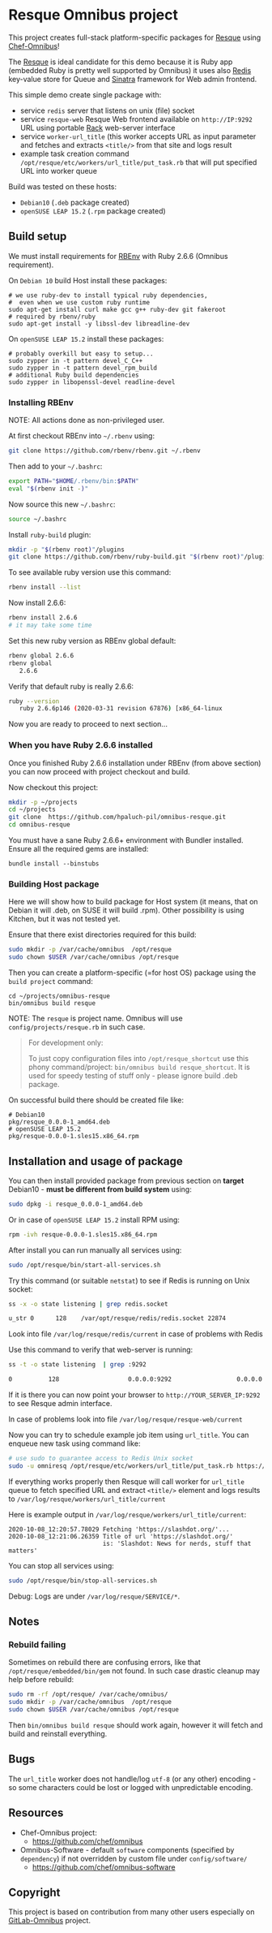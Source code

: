 # Resque Omnibus project

This project creates full-stack platform-specific packages for
[Resque](https://github.com/resque/resque) using
[Chef-Omnibus](https://github.com/chef/omnibus)!

The [Resque](https://github.com/resque/resque) is ideal candidate
for this demo because it is Ruby app (embedded Ruby is pretty well supported by
Omnibus) it uses also [Redis](https://redis.io/) key-value store for Queue and
[Sinatra](http://sinatrarb.com/) framework for Web admin frontend.

This simple demo create single package with:

- service `redis` server that listens on unix (file) socket
- service `resque-web` Resque Web frontend available on `http://IP:9292` URL
  using portable [Rack](https://github.com/rack/rack) web-server interface
- service `worker-url_title` (this worker accepts URL as input parameter and
  fetches and extracts `<title/>` from that site and logs result
- example task creation command `/opt/resque/etc/workers/url_title/put_task.rb`
  that will put specified URL into worker queue

Build was tested on these hosts:

- `Debian10` (`.deb` package created)
- `openSUSE LEAP 15.2` (`.rpm` package created)

## Build setup

We must install requirements for [RBEnv](https://github.com/rbenv/rbenv) with
Ruby 2.6.6 (Omnibus requirement).

On `Debian 10` build Host install these packages:

```shell
# we use ruby-dev to install typical ruby dependencies,
#  even when we use custom ruby runtime
sudo apt-get install curl make gcc g++ ruby-dev git fakeroot
# required by rbenv/ruby
sudo apt-get install -y libssl-dev libreadline-dev
```

On `openSUSE LEAP 15.2` install these packages:

```shell
# probably overkill but easy to setup...
sudo zypper in -t pattern devel_C_C++
sudo zypper in -t pattern devel_rpm_build
# additional Ruby build dependencies
sudo zypper in libopenssl-devel readline-devel
```

### Installing RBEnv

NOTE: All actions done as non-privileged user.

At first checkout RBEnv into `~/.rbenv` using:

```bash
git clone https://github.com/rbenv/rbenv.git ~/.rbenv
```

Then add to your `~/.bashrc`:

```bash
export PATH="$HOME/.rbenv/bin:$PATH"
eval "$(rbenv init -)"
```

Now source this new `~/.bashrc`:

```bash
source ~/.bashrc
```

Install `ruby-build` plugin:

```bash
mkdir -p "$(rbenv root)"/plugins
git clone https://github.com/rbenv/ruby-build.git "$(rbenv root)"/plugins/ruby-build
```

To see available ruby version use this command:

```bash
rbenv install --list
```

Now install 2.6.6:

```bash
rbenv install 2.6.6
# it may take some time
```

Set this new ruby version as RBEnv global default:

```bash
rbenv global 2.6.6
rbenv global
   2.6.6
```

Verify that default ruby is really 2.6.6:

```bash
ruby --version
   ruby 2.6.6p146 (2020-03-31 revision 67876) [x86_64-linux
```

Now you are ready to proceed to next section...

### When you have Ruby 2.6.6 installed

Once you finished Ruby 2.6.6 installation under RBEnv (from above
section) you can now proceed with project checkout and build.

Now checkout this project:

```bash
mkdir -p ~/projects
cd ~/projects
git clone  https://github.com/hpaluch-pil/omnibus-resque.git
cd omnibus-resque
```

You must have a sane Ruby 2.6.6+ environment with Bundler installed. Ensure all
the required gems are installed:

```shell
bundle install --binstubs
```

### Building Host package

Here we will show how to build package for Host system (it means, that on
Debian it will .deb, on SUSE it will build .rpm). Other possibility is using
Kitchen, but it was not tested yet.

Ensure that there exist directories required for this build:

```bash
sudo mkdir -p /var/cache/omnibus  /opt/resque
sudo chown $USER /var/cache/omnibus /opt/resque
```

Then you can create a platform-specific (=for host OS)  package
using the `build project` command:

```shell
cd ~/projects/omnibus-resque
bin/omnibus build resque
```

NOTE: The `resque` is project name. Omnibus will use
`config/projects/resque.rb` in such case.

> For development only:
>
> To just copy configuration files into `/opt/resque_shortcut` use this phony
> command/project: `bin/omnibus build resque_shortcut`. It is used for speedy
> testing of stuff only - please ignore build .deb package.

On successful build there should be created file like:

```
# Debian10
pkg/resque_0.0.0-1_amd64.deb
# openSUSE LEAP 15.2
pkg/resque-0.0.0-1.sles15.x86_64.rpm
```

## Installation and usage of package

You can then install provided package from previous section on **target**
Debian10 - **must be different from build system** using:

```bash
sudo dpkg -i resque_0.0.0-1_amd64.deb
```

Or in case of `openSUSE LEAP 15.2` install RPM using:

```bash
rpm -ivh resque-0.0.0-1.sles15.x86_64.rpm
```

After install you can run manually all services using:

```bash
sudo /opt/resque/bin/start-all-services.sh
```

Try this command (or suitable `netstat`) to see if Redis is running on Unix
socket:

```bash
ss -x -o state listening | grep redis.socket

u_str 0      128    /var/opt/resque/redis/redis.socket 22874             * 0
```

Look into file `/var/log/resque/redis/current` in case of problems with Redis

Use this command to verify that web-server is running:

```bash
ss -t -o state listening  | grep :9292

0          128                   0.0.0.0:9292                  0.0.0.0:*
```

If it is there you can now point your browser to `http://YOUR_SERVER_IP:9292`
to see Resque admin interface.

In case of problems look into file `/var/log/resque/resque-web/current`

Now you can try to schedule example job item using `url_title`. You can enqueue
new task using command like:

```bash
# use sudo to guarantee access to Redis Unix socket
sudo -u omniresq /opt/resque/etc/workers/url_title/put_task.rb https://slashdot.org/
```

If everything works properly then Resque will call worker for `url_title` queue
to fetch specified URL and extract `<title/>` element and logs results to
`/var/log/resque/workers/url_title/current`

Here is example output in `/var/log/resque/workers/url_title/current`:

```
2020-10-08_12:20:57.78029 Fetching 'https://slashdot.org/'...
2020-10-08_12:21:06.26359 Title of url 'https://slashdot.org/'
                          is: 'Slashdot: News for nerds, stuff that matters'
```

You can stop all services using:

```bash
sudo /opt/resque/bin/stop-all-services.sh
```

Debug: Logs are under `/var/log/resque/SERVICE/*`.

## Notes

### Rebuild failing

Sometimes on rebuild there are confusing errors, like that
`/opt/resque/embedded/bin/gem` not found.  In such case drastic cleanup
may help before rebuild:

```bash
sudo rm -rf /opt/resque/ /var/cache/omnibus/
sudo mkdir -p /var/cache/omnibus  /opt/resque
sudo chown $USER /var/cache/omnibus /opt/resque
```

Then `bin/omnibus build resque` should work again, however it will fetch and
build and reinstall everything.

## Bugs

The `url_title` worker does not handle/log `utf-8` (or any other) encoding - so
some characters could be lost or logged with unpredictable encoding.

## Resources

* Chef-Omnibus project:
  - https://github.com/chef/omnibus
* Omnibus-Software - default `software` components (specified by `dependency`)
  if not overridden by custom file under `config/software/`
  - https://github.com/chef/omnibus-software

## Copyright

This project is based on contribution from many other users especially on
[GitLab-Omnibus](https://gitlab.com/gitlab-org/omnibus-gitlab) project.


